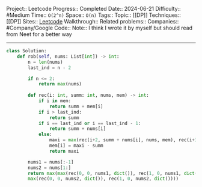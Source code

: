 Project:: Leetcode
Progress:: Completed
Date:: 2024-06-21
Difficulty:: #Medium 
Time:: `O(2^n)`
Space:: `O(n)`
Tags:: 
Topic:: [[DP]]
Techniques:: [[DP]]
Sites:: [Leetcode](https://leetcode.com/problems/house-robber-ii/description/)
Walkthrough:: 
Related problems:: 
Companies:: #Company/Google
Code:: 
Note:: I think I wrote it by myself but should read from Neet for a better way

---

```python
class Solution:
    def rob(self, nums: List[int]) -> int:
        n = len(nums)
        last_ind = n - 2

        if n <= 2:
            return max(nums)
        
        def rec(i: int, summ: int, nums, mem) -> int:
            if i in mem:
                return summ + mem[i]
            if i > last_ind:
                return summ
            if i == last_ind or i == last_ind - 1:
                return summ + nums[i]
            else:
                maxi = max(rec(i+2, summ + nums[i], nums, mem), rec(i+3, summ + nums[i], nums, mem))
                mem[i] = maxi - summ
                return maxi

        nums1 = nums[:-1]
        nums2 = nums[1:] 
        return max(max(rec(0, 0, nums1, dict()), rec(1, 0, nums1, dict())),
        max(rec(0, 0, nums2, dict()), rec(1, 0, nums2, dict())))
```